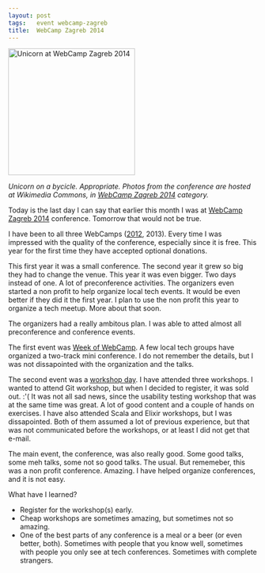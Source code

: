 ```yaml
---
layout: post
tags:   event webcamp-zagreb
title:  WebCamp Zagreb 2014
---
```

<a title="By Zeljko.filipin (Own work) [CC-BY-SA-4.0 (http://creativecommons.org/licenses/by-sa/4.0)], via Wikimedia Commons" href="https://commons.wikimedia.org/wiki/File%3AUnicorn_at_WebCamp_Zagreb_2014.jpg"><img width="256" alt="Unicorn at WebCamp Zagreb 2014" src="//upload.wikimedia.org/wikipedia/commons/thumb/9/98/Unicorn_at_WebCamp_Zagreb_2014.jpg/256px-Unicorn_at_WebCamp_Zagreb_2014.jpg"/></a>

*Unicorn on a bycicle. Appropriate. Photos from the conference are hosted at Wikimedia Commons, in [WebCamp Zagreb 2014](https://commons.wikimedia.org/wiki/Category:WebCamp_Zagreb_2014) category.*

Today is the last day I can say that earlier this month I was at [WebCamp Zagreb 2014](http://2014.webcampzg.org/) conference. Tomorrow that would not be true.

I have been to all three WebCamps ([2012](http://filipin.zeljkofilipin.com/webcampzg-2012/), 2013). Every time I was impressed with the quality of the conference, especially since it is free. This year for the first time they have accepted optional donations.

This first year it was a small conference. The second year it grew so big they had to change the venue. This year it was even bigger. Two days instead of one. A lot of preconference activities. The organizers even started a non profit to help organize local tech events. It would be even better if they did it the first year. I plan to use the non profit this year to organize a tech meetup. More about that soon.

The organizers had a really ambitous plan. I was able to atted almost all preconference and conference events.

The first event was [Week of WebCamp](http://2014.webcampzg.org/week-of-webcamp/). A few local tech groups have organized a two-track mini conference. I do not remember the details, but I was not dissapointed with the organization and the talks.

The second event was a [workshop day](http://2014.webcampzg.org/workshops/). I have attended three workshops. I wanted to attend Git workshop, but when I decided to register, it was sold out. :'( It was not all sad news, since the usability testing workshop that was at the same time was great. A lot of good content and a couple of hands on exercises. I have also attended Scala and Elixir workshops, but I was dissapointed. Both of them assumed a lot of previous experience, but that was not communicated before the workshops, or at least I did not get that e-mail.

The main event, the conference, was also really good. Some good talks, some meh talks, some not so good talks. The usual. But rememeber, this was a non profit conference. Amazing. I have helped organize conferences, and it is not easy.

What have I learned?

- Register for the workshop(s) early.
- Cheap workshops are sometimes amazing, but sometimes not so amazing.
- One of the best parts of any conference is a meal or a beer (or even better, both). Sometimes with people that you know well, sometimes with people you only see at tech conferences. Sometimes with complete strangers.
